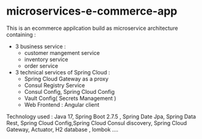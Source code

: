 # microservices-e-commerce-app
This is an ecommerce appilcation build as microservice architecture containing :
  - 3 business service : 
      * customer mangement service 
      * inventory service 
      * order service
  - 3 technical services of Spring Cloud :
      * Spring Cloud Gateway as a proxy
      * Consul Registry Service
      * Consul Config, Spring Cloud Config
      * Vault Config( Secrets Management )
      * Web Frontend : Angular client
 
 Technology used : Java 17, Spring Boot 2.7.5 , Spring Date Jpa, Spring Data Rest, Spring Cloud Config,Spring Cloud Consul discovery, Spring Cloud Gateway, Actuator, H2 database , lombok ....
